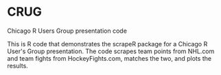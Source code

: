 CRUG
====

Chicago R Users Group presentation code

This is R code that demonstrates the scrapeR package for a Chicago R User's Group presentation.  The code scrapes 
team points from NHL.com and team fights from HockeyFights.com, matches the two, and plots the results.
